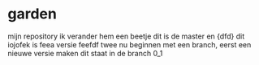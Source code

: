 garden
======

mijn repository
ik verander hem een beetje
dit is de master
en {dfd} dit iojofek is feea versie feefdf twee
nu beginnen met een branch, eerst een nieuwe versie maken
dit staat in de branch 0_1